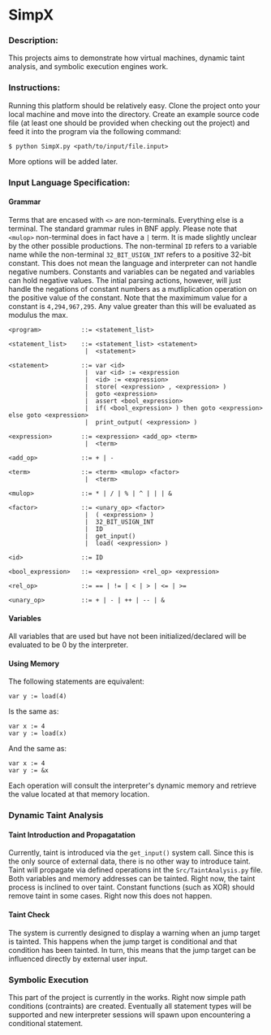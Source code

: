 # SimpX


### Description:
This projects aims to demonstrate how virtual machines, dynamic taint analysis, and symbolic execution engines work.

### Instructions:
Running this platform should be relatively easy. Clone the project onto your local machine and move into the directory. Create an example source code file (at least one should be provided when checking out the project) and feed it into the program via the following command: 
	
	$ python SimpX.py <path/to/input/file.input>

More options will be added later. 

### Input Language Specification:
#### Grammar
Terms that are encased with `<>` are non-terminals. Everything else is a terminal. The standard grammar rules in BNF apply. Please note that `<mulop>` non-terminal does in fact have a `|` term. It is made slightly unclear by the other possible productions. The non-terminal `ID` refers to a variable name while the non-terminal `32_BIT_USIGN_INT` refers to a positive 32-bit constant. This does not mean the language and interpreter can not handle negative numbers. Constants and variables can be negated and variables can hold negative values. The intial parsing actions, however, will just handle the negations of constant numbers as a mutliplication operation on the positive value of the constant. Note that the maximimum value for a constant is `4,294,967,295`. Any value greater than this will be evaluated as modulus the max.

	<program> 			::= <statement_list>
	
	<statement_list> 	::= <statement_list> <statement>
					     |  <statement>
	
	<statement> 		::= var <id>	
				 		 |	var <id> := <expression
				 		 |  <id> := <expression>
				 		 |  store( <expression> , <expression> )
				 		 |  goto <expression>
				 		 |  assert <bool_expression>
				 		 |  if( <bool_expression> ) then goto <expression> else goto <expression>
				 		 |  print_output( <expression> )
	
	<expression> 		::= <expression> <add_op> <term>
				  		 |	<term>
	
	<add_op> 			::= + | -
	
	<term> 				::= <term> <mulop> <factor>
						 |  <term>
	
	<mulop> 			::= * | / | % | ^ | | | &
	
	<factor> 			::= <unary_op> <factor>
			  			 |  ( <expression> )
			  			 |  32_BIT_USIGN_INT
			  			 |  ID
			  			 |  get_input()
			  			 |  load( <expression> )
	
	<id> 				::= ID
	
	<bool_expression> 	::= <expression> <rel_op> <expression>
	
	<rel_op> 			::= == | != | < | > | <= | >=
	
	<unary_op> 			::= + | - | ++ | -- | &

#### Variables
All variables that are used but have not been initialized/declared will be evaluated to be 0 by the interpreter.

#### Using Memory
The following statements are equivalent:

	var y := load(4)

Is the same as:

	var x := 4
	var y := load(x)

And the same as:
	
	var x := 4
	var y := &x

Each operation will consult the interpreter's dynamic memory and retrieve the value located at that memory location.

### Dynamic Taint Analysis
#### Taint Introduction and Propagatation
Currently, taint is introduced via the `get_input()` system call. Since this is the only source of external data, there is no other way to introduce taint. Taint will propagate via defined operations int the `Src/TaintAnalysis.py` file. Both variables and memory addresses can be tainted. Right now, the taint process is inclined to over taint. Constant functions (such as XOR) should remove taint in some cases. Right now this does not happen.

#### Taint Check
The system is currently designed to display a warning when an jump target is tainted. This happens when the jump target is conditional and that condition has been tainted. In turn, this means that the jump target can be influenced directly by external user input.

### Symbolic Execution
This part of the project is currently in the works. Right now simple path conditions (contraints) are created. Eventually all statement types will be supported and new interpreter sessions will spawn upon encountering a conditional statement.

